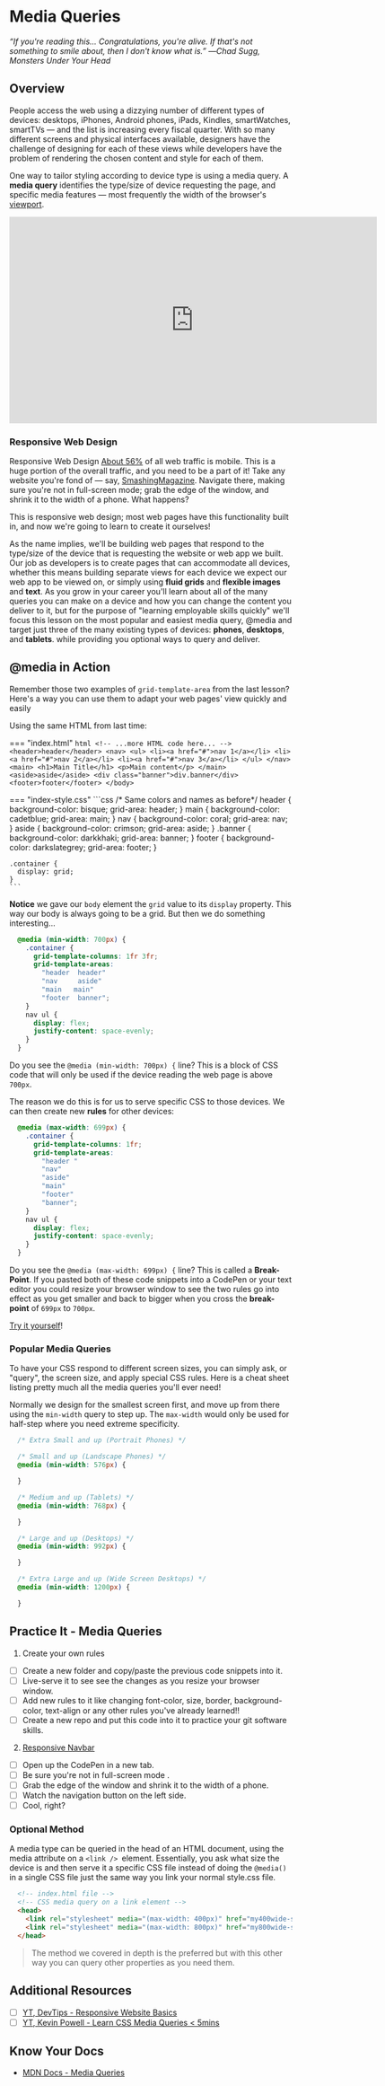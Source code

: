 # Media Queries

*“If you're reading this... Congratulations, you're alive. If that's not something to smile about, then I don't know what is.” ―Chad Sugg, Monsters Under Your Head*

## Overview

People access the web using a dizzying number of different types of devices: desktops, iPhones, Android phones, iPads, Kindles, smartWatches, smartTVs — and the list is increasing every fiscal quarter. With so many different screens and physical interfaces available, designers have the challenge of designing for each of these views while developers have the problem of rendering the chosen content and style for each of them.

One way to tailor styling according to device type is using a media query. A **media query** identifies the type/size of device requesting the page, and specific media features — most frequently the width of the browser's [viewport](https://developer.mozilla.org/en-US/docs/Glossary/Viewport).

<iframe src="https://player.vimeo.com/video/393460619" width="655" height="368" frameborder="0" allow="autoplay; fullscreen; picture-in-picture" allowfullscreen></iframe>

### Responsive Web Design

Responsive Web Design
[About 56%](https://marketingland.com/mobile-top-sites-165725) of all web traffic is mobile. This is a huge portion of the overall traffic, and you need to be a part of it! Take any website you're fond of — say, [SmashingMagazine](https://www.smashingmagazine.com/2013/05/the-state-of-responsive-web-design/). Navigate there, making sure you're not in full-screen mode; grab the edge of the window, and shrink it to the width of a phone. What happens?

This is responsive web design; most web pages have this functionality built in, and now we're going to learn to create it ourselves!

As the name implies, we'll be building web pages that respond to the type/size of the device that is requesting the website or web app we built. Our job as developers is to create pages that can accommodate all devices, whether this means building separate views for each device we expect our web app to be viewed on, or simply using **fluid grids** and **flexible images** and **text**. As you grow in your career you'll learn about all of the many queries you can make on a device and how you can change the content you deliver to it, but for the purpose of "learning employable skills quickly" we'll focus this lesson on the most popular and easiest media query, @media and target just three of the many existing types of devices: **phones**, **desktops**, and **tablets**. while providing you optional ways to query and deliver.

## @media in Action

Remember those two examples of `grid-template-area` from the last lesson? Here's a way you can use them to adapt your web pages' view quickly and easily

Using the same HTML from last time:

=== "index.html"
    ```html
    <!-- ...more HTML code here... -->
      <header>header</header>
      <nav>
        <ul>
          <li><a href="#">nav 1</a></li>
          <li><a href="#">nav 2</a></li>
          <li><a href="#">nav 3</a></li>
        </ul>
      </nav>
      <main>
        <h1>Main Title</h1>
        <p>Main content</p>
      </main>
      <aside>aside</aside>
      <div class="banner">div.banner</div>
      <footer>footer</footer>
    </body>
    ```

=== "index-style.css"
    ```css
    /* Same colors and names as before*/
    header {
      background-color: bisque;
      grid-area: header;
    }
    main {
      background-color: cadetblue;
      grid-area: main;
    }
    nav {
      background-color: coral;
      grid-area: nav;
    }
    aside {
      background-color: crimson;
      grid-area: aside;
    }
    .banner {
      background-color: darkkhaki;
      grid-area: banner;
    }
    footer {
      background-color: darkslategrey;
      grid-area: footer;
    }

    .container {
      display: grid;
    }
    ```

**Notice** we gave our `body` element the `grid` value to its `display` property. This way our body is always going to be a grid. But then we do something interesting...

```css
  @media (min-width: 700px) {
    .container {
      grid-template-columns: 1fr 3fr;
      grid-template-areas:
        "header  header"
        "nav     aside"
        "main   main"
        "footer  banner";
    }
    nav ul {
      display: flex;
      justify-content: space-evenly;
    }
  }
```

Do you see the `@media (min-width: 700px) {` line? This is a block of CSS code that will only be used if the device reading the web page is above `700px`.

The reason we do this is for us to serve specific CSS to those devices. We can then create new **rules** for other devices:

```css
  @media (max-width: 699px) {
    .container {
      grid-template-columns: 1fr;
      grid-template-areas:
        "header "
        "nav"
        "aside"
        "main"
        "footer"
        "banner";
    }
    nav ul {
      display: flex;
      justify-content: space-evenly;
    }
  }
```

Do you see the `@media (max-width: 699px) {` line? This is called a **Break-Point**. If you pasted both of these code snippets into a CodePen or your text editor you could resize your browser window to see the two rules go into effect as you get smaller and back to bigger when you cross the **break-point** of `699px` to `700px`.

[Try it yourself](https://replit.com)!

### Popular Media Queries

To have your CSS respond to different screen sizes, you can simply ask, or "query", the screen size, and apply special CSS rules. Here is a cheat sheet listing pretty much all the media queries you'll ever need!

Normally we design for the smallest screen first, and move up from there using the `min-width` query to step up. The `max-width` would only be used for half-step where you need extreme specificity.

```css
  /* Extra Small and up (Portrait Phones) */

  /* Small and up (Landscape Phones) */
  @media (min-width: 576px) {

  }

  /* Medium and up (Tablets) */
  @media (min-width: 768px) {

  }

  /* Large and up (Desktops) */
  @media (min-width: 992px) {

  }

  /* Extra Large and up (Wide Screen Desktops) */
  @media (min-width: 1200px) {

  }
```

## Practice It - Media Queries

1. Create your own rules

- [ ] Create a new folder and copy/paste the previous code snippets into it.
- [ ] Live-serve it to see see the changes as you resize your browser window.
- [ ] Add new rules to it like changing font-color, size, border, background-color, text-align or any other rules you've already learned!!
- [ ] Create a new repo and put this code into it to practice your git software skills.

2. [Responsive Navbar](https://codepen.io/hipperger/pen/MPQBje/)

- [ ] Open up the CodePen in a new tab.
- [ ] Be sure you're not in full-screen mode .
- [ ] Grab the edge of the window and shrink it to the width of a phone.
- [ ] Watch the navigation button on the left side.
- [ ] Cool, right?

### Optional Method

A media type can be queried in the head of an HTML document, using the media attribute on a `<link /> `element. Essentially, you ask what size the device is and then serve it a specific CSS file instead of doing the `@media()` in a single CSS file just the same way you link your normal style.css file.

```html
  <!-- index.html file -->
  <!-- CSS media query on a link element -->
  <head>
    <link rel="stylesheet" media="(max-width: 400px)" href="my400wide-style.css" />
    <link rel="stylesheet" media="(max-width: 800px)" href="my800wide-style.css" />
  </head>
```

  > The method we covered in depth is the preferred but with this other way you can query other properties as you need them.

## Additional Resources

- [ ] [YT, DevTips - Responsive Website Basics](https://youtu.be/h3IdEqpjMvQ)
- [ ] [YT, Kevin Powell - Learn CSS Media Queries < 5mins](https://youtu.be/2KL-z9A56SQ)

<!-- [Try it yourself](https://replit.com)! -->

## Know Your Docs

* [MDN Docs - Media Queries](https://developer.mozilla.org/en-US/docs/Web/CSS/Media_Queries/Using_media_queries)

<!-- 
```javascript

```

| Method      | Description                          |
| ----------- | ------------------------------------ |
| `GET`       | Fetch resource                       |
| `PUT`       | Update resource |
| `DELETE`    | Delete resource |


- [ ] [MDN Docs - ...]()

    `line numbers`
:do you like 'em?


++slash++
https://facelessuser.github.io/pymdown-extensions/extensions/keys/

cp workspace/resources/templateFile.md docs/module-

! height/width = 1.777 ---- width="655" height="368"

=== "Javascript"

    ```javascript
    ```

=== "Python"

  ```python
  ```

=== "Example"
    ```console
      .
    ```

=== "Instructions"
    ```markdown
      .
    ```

=== "Result"
    ![PIC](./../images/pic.png)
-->